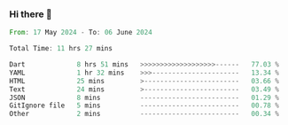 ### Hi there 👋

<!--START_SECTION:waka-->

```rust
From: 17 May 2024 - To: 06 June 2024

Total Time: 11 hrs 27 mins

Dart             8 hrs 51 mins   >>>>>>>>>>>>>>>>>>>------   77.03 %
YAML             1 hr 32 mins    >>>----------------------   13.34 %
HTML             25 mins         >------------------------   03.66 %
Text             24 mins         >------------------------   03.49 %
JSON             8 mins          -------------------------   01.29 %
GitIgnore file   5 mins          -------------------------   00.78 %
Other            2 mins          -------------------------   00.34 %
```

<!--END_SECTION:waka-->

<!--
**simonyathi1/simonyathi1** is a ✨ _special_ ✨ repository because its `README.md` (this file) appears on your GitHub profile.

Here are some ideas to get you started:

- 🔭 I’m currently working on ...
- 🌱 I’m currently learning ...
- 👯 I’m looking to collaborate on ...
- 🤔 I’m looking for help with ...
- 💬 Ask me about ...
- 📫 How to reach me: ...
- 😄 Pronouns: ...
- ⚡ Fun fact: ...
-->

